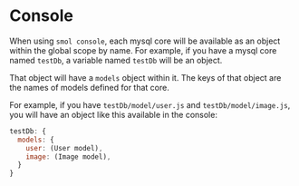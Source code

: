 # Console

When using `smol console`, each mysql core will be available as an object within the global scope by name. For example, if you have a mysql core named `testDb`, a variable named `testDb` will be an object.

That object will have a `models` object within it. The keys of that object are the names of models defined for that core.

For example, if you have `testDb/model/user.js` and `testDb/model/image.js`, you will have an object like this available in the console:

```js
testDb: {
  models: {
    user: (User model),
    image: (Image model),
  }
}
```

